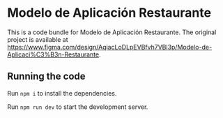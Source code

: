 
  # Modelo de Aplicación Restaurante

  This is a code bundle for Modelo de Aplicación Restaurante. The original project is available at https://www.figma.com/design/AqiacLoDLpEVBfvh7VBl3p/Modelo-de-Aplicaci%C3%B3n-Restaurante.

  ## Running the code

  Run `npm i` to install the dependencies.

  Run `npm run dev` to start the development server.
  